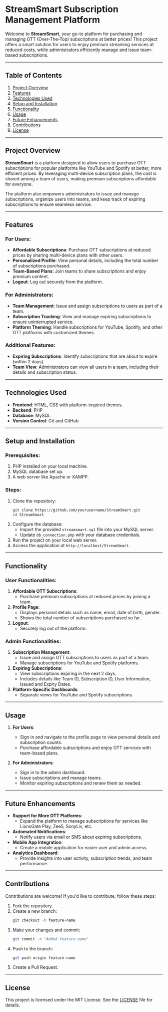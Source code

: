 # **StreamSmart Subscription Management Platform**

Welcome to **StreamSmart**, your go-to platform for purchasing and managing OTT (Over-The-Top) subscriptions at better prices! This project offers a smart solution for users to enjoy premium streaming services at reduced costs, while administrators efficiently manage and issue team-based subscriptions.

---

## **Table of Contents**

1. [Project Overview](#project-overview)
2. [Features](#features)
3. [Technologies Used](#technologies-used)
4. [Setup and Installation](#setup-and-installation)
5. [Functionality](#functionality)
6. [Usage](#usage)
7. [Future Enhancements](#future-enhancements)
8. [Contributions](#contributions)
9. [License](#license)

---

## **Project Overview**

**StreamSmart** is a platform designed to allow users to purchase OTT subscriptions for popular platforms like YouTube and Spotify at better, more efficient prices. By leveraging multi-device subscription plans, the cost is shared among a team of users, making premium subscriptions affordable for everyone.

The platform also empowers administrators to issue and manage subscriptions, organize users into teams, and keep track of expiring subscriptions to ensure seamless service.

---

## **Features**

### For Users:
- **Affordable Subscriptions**: Purchase OTT subscriptions at reduced prices by sharing multi-device plans with other users.
- **Personalized Profile**: View personal details, including the total number of subscriptions purchased.
- **Team-Based Plans**: Join teams to share subscriptions and enjoy premium content.
- **Logout**: Log out securely from the platform.

### For Administrators:
- **Team Management**: Issue and assign subscriptions to users as part of a team.
- **Subscription Tracking**: View and manage expiring subscriptions to ensure uninterrupted service.
- **Platform Theming**: Handle subscriptions for YouTube, Spotify, and other OTT platforms with customized themes.

### Additional Features:
- **Expiring Subscriptions**: Identify subscriptions that are about to expire (within 2 days).
- **Team View**: Administrators can view all users in a team, including their details and subscription status.

---

## **Technologies Used**

- **Frontend**: HTML, CSS with platform-inspired themes.
- **Backend**: PHP
- **Database**: MySQL
- **Version Control**: Git and GitHub

---

## **Setup and Installation**

### Prerequisites:
1. PHP installed on your local machine.
2. MySQL database set up.
3. A web server like Apache or XAMPP.

### Steps:
1. Clone the repository:
   ```bash
   git clone https://github.com/yourusername/StreamSmart.git
   cd StreamSmart
   ```
2. Configure the database:
   - Import the provided `streamsmart.sql` file into your MySQL server.
   - Update `db_connection.php` with your database credentials.
3. Run the project on your local web server.
4. Access the application at `http://localhost/StreamSmart`.

---

## **Functionality**

### **User Functionalities:**
1. **Affordable OTT Subscriptions**:
   - Purchase premium subscriptions at reduced prices by joining a team.
2. **Profile Page**:
   - Displays personal details such as name, email, date of birth, gender.
   - Shows the total number of subscriptions purchased so far.
3. **Logout**:
   - Securely log out of the platform.

### **Admin Functionalities:**
1. **Subscription Management**:
   - Issue and assign OTT subscriptions to users as part of a team.
   - Manage subscriptions for YouTube and Spotify platforms.
2. **Expiring Subscriptions**:
   - View subscriptions expiring in the next 2 days.
   - Includes details like Team ID, Subscription ID, User Information, Issued and Expiry Dates.
3. **Platform-Specific Dashboards**:
   - Separate views for YouTube and Spotify subscriptions.

---

## **Usage**

1. **For Users**:
   - Sign in and navigate to the profile page to view personal details and subscription counts.
   - Purchase affordable subscriptions and enjoy OTT services with team-based plans.

2. **For Administrators**:
   - Sign in to the admin dashboard.
   - Issue subscriptions and manage teams.
   - Monitor expiring subscriptions and renew them as needed.

---

## **Future Enhancements**

- **Support for More OTT Platforms**:
  - Expand the platform to manage subscriptions for services like LionsGate Play, Zee5, SonyLiv, etc.
- **Automated Notifications**:
  - Notify users via email or SMS about expiring subscriptions.
- **Mobile App Integration**:
  - Create a mobile application for easier user and admin access.
- **Analytics Dashboard**:
  - Provide insights into user activity, subscription trends, and team performance.

---

## **Contributions**

Contributions are welcome! If you'd like to contribute, follow these steps:
1. Fork the repository.
2. Create a new branch:
   ```bash
   git checkout -b feature-name
   ```
3. Make your changes and commit:
   ```bash
   git commit -m "Added feature-name"
   ```
4. Push to the branch:
   ```bash
   git push origin feature-name
   ```
5. Create a Pull Request.

---

## **License**

This project is licensed under the MIT License. See the [LICENSE](LICENSE) file for details.